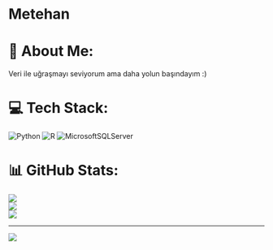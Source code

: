 # Metehan
# 💫 About Me:
Veri ile uğraşmayı seviyorum ama daha yolun başındayım :)


# 💻 Tech Stack:
![Python](https://img.shields.io/badge/python-3670A0?style=for-the-badge&logo=python&logoColor=ffdd54) ![R](https://img.shields.io/badge/r-%23276DC3.svg?style=for-the-badge&logo=r&logoColor=white) ![MicrosoftSQLServer](https://img.shields.io/badge/Microsoft%20SQL%20Sever-CC2927?style=for-the-badge&logo=microsoft%20sql%20server&logoColor=white)
# 📊 GitHub Stats:
![](https://github-readme-stats.vercel.app/api?username=Metehan10&theme=dark&hide_border=false&include_all_commits=false&count_private=false)<br/>
![](https://github-readme-streak-stats.herokuapp.com/?user=Metehan10&theme=dark&hide_border=false)<br/>
![](https://github-readme-stats.vercel.app/api/top-langs/?username=Metehan10&theme=dark&hide_border=false&include_all_commits=false&count_private=false&layout=compact)

---
[![](https://visitcount.itsvg.in/api?id=Metehan10&icon=0&color=0)](https://visitcount.itsvg.in)

<!-- Proudly created with GPRM ( https://gprm.itsvg.in ) -->
